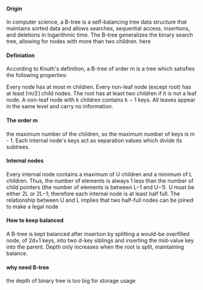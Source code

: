 #### Origin
In computer science, a B-tree is a self-balancing tree data structure that maintains sorted data and allows searches, sequential access, insertions, and deletions in logarithmic time. The B-tree generalizes the binary search tree, allowing for nodes with more than two children. here 

#### Definiation

According to Knuth's definition, a B-tree of order m is a tree which satisfies the following properties:

Every node has at most m children.
Every non-leaf node (except root) has at least ⌈m/2⌉ child nodes.
The root has at least two children if it is not a leaf node.
A non-leaf node with k children contains k − 1 keys.
All leaves appear in the same level and carry no information.

####  The order m
the maximum number of the children, so the maximum number of keys is m - 1.
Each internal node's keys act as separation values which divide its subtrees.

#### Internal nodes

Every internal node contains a maximum of U children and a minimum of L children.
Thus, the number of elements is always 1 less than the number of child pointers (the number of elements is between L−1 and U−1). 
U must be either 2L or 2L−1; therefore each internal node is at least half full. 
The relationship between U and L implies that two half-full nodes can be joined to make a legal node

#### How to keep balanced
A B-tree is kept balanced after insertion by splitting a would-be overfilled node, of 2d+1 keys, into two d-key siblings and inserting the mid-value key into the parent.
Depth only increases when the root is split, maintaining balance.

#### why need B-tree
the depth of binary tree is too big for storage usage
